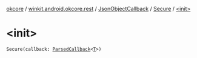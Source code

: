 [okcore](../../../index.md) / [winkit.android.okcore.rest](../../index.md) / [JsonObjectCallback](../index.md) / [Secure](index.md) / [&lt;init&gt;](./-init-.md)

# &lt;init&gt;

`Secure(callback: `[`ParsedCallback`](../../../winkit.android.okcore/-parsed-callback/index.md)`<`[`T`](index.md#T)`>)`